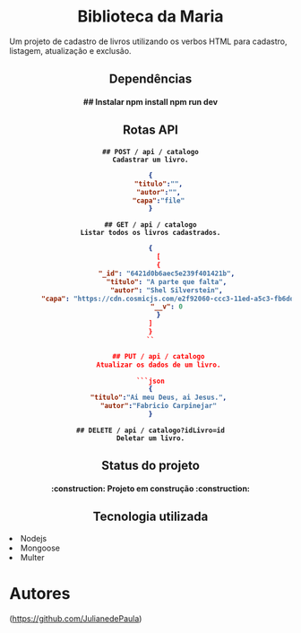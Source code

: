 <h1 align="center"> Biblioteca da Maria </h1>
<p>Um projeto de cadastro de livros utilizando os verbos HTML para cadastro, listagem, atualização e exclusão.</p>

<h2 align="center"> Dependências </h2>
<h4 align="center"> 
    ## Instalar
    npm install
    npm run dev

<h2 align="center"> Rotas API </h2>
<h4 align="center"> 
    
    ## POST / api / catalogo
    Cadastrar um livro.

```json
{
    "titulo":"",
    "autor":"",
    "capa":"file"
}
```

    ## GET / api / catalogo
    Listar todos os livros cadastrados.
```json
{
    [
    {
        "_id": "6421d0b6aec5e239f401421b",
        "titulo": "A parte que falta",
        "autor": "Shel Silverstein",
        "capa": "https://cdn.cosmicjs.com/e2f92060-ccc3-11ed-a5c3-fb6dd2500767-a-parte-que-falta.png",
        "__v": 0
    }
]
}
``

    ## PUT / api / catalogo
    Atualizar os dados de um livro.

```json
{
    "titulo":"Ai meu Deus, ai Jesus.",
    "autor":"Fabricio Carpinejar"
}
``` 
    ## DELETE / api / catalogo?idLivro=id
    Deletar um livro.


<h2 align="center"> Status do projeto </h2>
<h4 align="center"> 
    :construction:  Projeto em construção  :construction:
</h4>

<h2 align="center"> Tecnologia utilizada </h2>
<li>Nodejs</li>
<li>Mongoose</li>
<li>Multer</li>

# Autores

(https://github.com/JulianedePaula)


